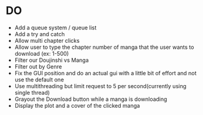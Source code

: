 # DO 
- Add a queue system / queue list
- Add a try and catch
- Allow multi chapter clicks
- Allow user to type the chapter number of manga that the user wants to download (ex: 1-500)
- Filter our Doujinshi vs Manga
- Filter out by Genre
- Fix the GUI position and do an actual gui with a little bit of effort and not use the default one
- Use multithreading but limit request to 5 per second(currently using single thread)
- Grayout the Download button while a manga is downloading
- Display the plot and a cover of the clicked manga
